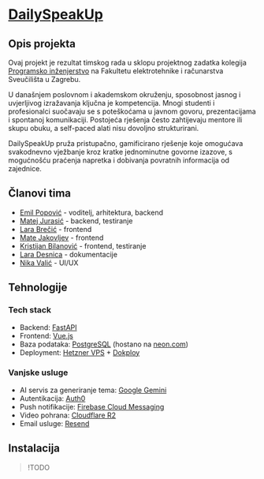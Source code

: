 # [DailySpeakUp](https://dailyspeak.app/)

## Opis projekta

Ovaj projekt je rezultat timskog rada u sklopu projektnog zadatka kolegija [Programsko inženjerstvo](https://www.fer.unizg.hr/predmet/proinz) na Fakultetu elektrotehnike i računarstva Sveučilišta u Zagrebu.

U današnjem poslovnom i akademskom okruženju, sposobnost jasnog i uvjerljivog izražavanja ključna je kompetencija. Mnogi studenti i profesionalci suočavaju se s poteškoćama u javnom govoru, prezentacijama i spontanoj komunikaciji. Postojeća rješenja često zahtijevaju mentore ili skupu obuku, a self-paced alati nisu dovoljno strukturirani.

DailySpeakUp pruža pristupačno, gamificirano rješenje koje omogućava svakodnevno vježbanje kroz kratke jednominutne govorne izazove, s mogućnošću praćenja napretka i dobivanja povratnih informacija od zajednice.

## Članovi tima 

* [Emil Popović](https://github.com/EmilPopovic) - voditelj, arhitektura, backend
* [Matej Jurasić](https://github.com/cappig) - backend, testiranje
* [Lara Brečić](https://github.com/Lara7260) - frontend
* [Mate Jakovljev](https://github.com/mate7589) - frontend
* [Kristijan Bilanović](https://github.com/KristijanBilanovic) - frontend, testiranje
* [Lara Desnica](https://github.com/LaraDesnica) - dokumentacije
* [Nika Valić](https://github.com/wavetoc520) - UI/UX

## Tehnologije

### Tech stack

* Backend: [FastAPI](https://fastapi.tiangolo.com/)
* Frontend: [Vue.js](https://vuejs.org/)
* Baza podataka: [PostgreSQL](https://www.postgresql.org/) (hostano na [neon.com](https://neon.com))
* Deployment: [Hetzner VPS](https://www.hetzner.com/) + [Dokploy](https://dokploy.com/)

### Vanjske usluge

* AI servis za generiranje tema: [Google Gemini](https://gemini.google/about/)
* Autentikacija: [Auth0](https://auth0.com/)
* Push notifikacije: [Firebase Cloud Messaging](https://firebase.google.com/products/cloud-messaging)
* Video pohrana: [Cloudflare R2](https://www.cloudflare.com/products/r2/)
* Email usluge: [Resend](https://resend.com/)

## Instalacija

> !TODO
